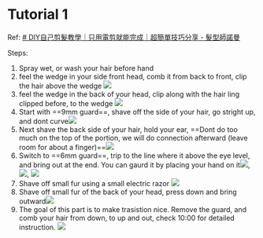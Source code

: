 # Tutorial 1

Ref: [# DIY自己剪髮教學｜只用電剪就能完成｜超簡單技巧分享 - 髮型師諾曼](https://youtu.be/4GgIecNYLmU)

Steps:
1. Spray wet, or wash your hair before hand 
2. feel the wedge in your side front head, comb it from back to front, clip the hair above the wedge ![](../z.Images/Pasted%20image%2020230406121559.png)
4. feel the wedge in the back of your head, clip along with the hair ling clipped before, to the wedge ![](../z.Images/Pasted%20image%2020230403163455.png)
5. Start with ==9mm guard==, shave off the side of your hair, go stright up, and dont curve![](../z.Images/Pasted%20image%2020230403163625.png)
6. Next shave the back side of your hair, hold your ear, ==Dont do too much on the top of the portion, we will do connection afterward (leave room for about a finger)==![](../z.Images/Pasted%20image%2020230403163810.png)
7. Switch to ==6mm guard==, trip to the line where it above the eye level, and bring out at the end. You can gaurd it by placing your hand on it![](../z.Images/Pasted%20image%2020230403164236.png),![](../z.Images/Pasted%20image%2020230403164406.png), ![](../z.Images/Pasted%20image%2020230403164506.png)
8. Shave off small fur using a small electric razor ![](../z.Images/Pasted%20image%2020230404125011.png)
9. Shave off small fur of the back of your head, press down and bring outward![](../z.Images/Pasted%20image%2020230404125211.png)
10. The goal of this part is to make trasistion nice. Remove the guard, and comb your hair from down, to up and out, check 10:00 for detailed instruction. ![](../z.Images/Pasted%20image%2020230404131929.png)